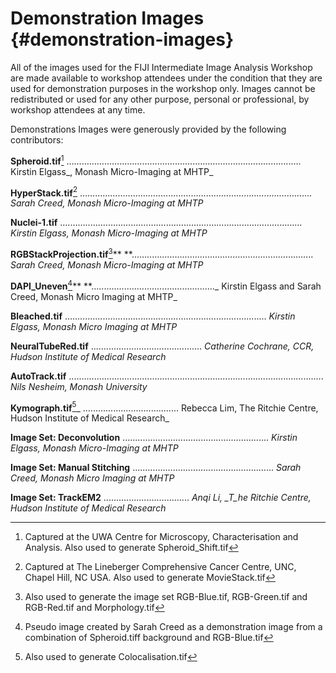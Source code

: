 # Demonstration Images {#demonstration-images}

All of the images used for the FIJI Intermediate Image Analysis Workshop are made available to workshop attendees under the condition that they are used for demonstration purposes in the workshop only. Images cannot be redistributed or used for any other purpose, personal or professional, by workshop attendees at any time.

Demonstrations Images were generously provided by the following contributors:

**Spheroid.tif**[^1] …………………...…………...............……….....….………………..…. Kirstin Elgass_, Monash Micro-Imaging at MHTP_

**HyperStack.tif**[^2] ……………..….………...........………………….....……………………. _Sarah Creed, Monash Micro-Imaging at MHTP_

**Nuclei-1.tif** ….……............……….……............…………………....………………… _Kirstin Elgass, Monash Micro-Imaging at MHTP_

**RGBStackProjection.tif**[^3]** **..……………....................………...………………….. _Sarah Creed, Monash Micro-Imaging at MHTP_

**DAPI\_Uneven**[^4]** **................................................._ Kirstin Elgass and Sarah Creed, Monash Micro Imaging at MHTP_

**Bleached.tif** ................................................................................ _Kirstin Elgass, Monash Micro Imaging at MHTP_

**NeuralTubeRed.tif** ............................................ _Catherine Cochrane, CCR, Hudson Institute of Medical Research_

**AutoTrack.tif** ..................................................................................................... _Nils Nesheim, Monash University_

**Kymograph.tif**[^5]_ ...................................... Rebecca Lim, The Ritchie Centre, Hudson Institute of Medical Research_

**Image Set: Deconvolution** .......................................................... _Kirstin Elgass, Monash Micro-Imaging at MHTP_

**Image Set: Manual Stitching** ........................................................ _Sarah Creed, Monash Micro Imaging at MHTP_

**Image Set: TrackEM2** .................................. _Anqi Li, \_T\_he Ritchie Centre, Hudson Institute of Medical Research_

[^1]: Captured at the UWA Centre for Microscopy, Characterisation and Analysis. Also used to generate Spheroid\_Shift.tif 

[^2]: Captured at The Lineberger Comprehensive Cancer Centre, UNC, Chapel Hill, NC USA. Also used to generate MovieStack.tif

[^3]: Also used to generate the image set RGB-Blue.tif, RGB-Green.tif and RGB-Red.tif and Morphology.tif

[^4]: Pseudo image created by Sarah Creed as a demonstration image from a combination of Spheroid.tiff background and RGB-Blue.tif

[^5]: Also used to generate Colocalisation.tif

